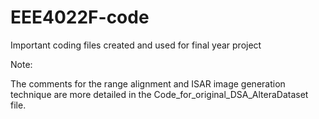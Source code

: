 # EEE4022F-code
Important coding files created and used for final year project

Note: 

The comments for the range alignment and ISAR image generation technique are more detailed in the Code_for_original_DSA_AlteraDataset file.


